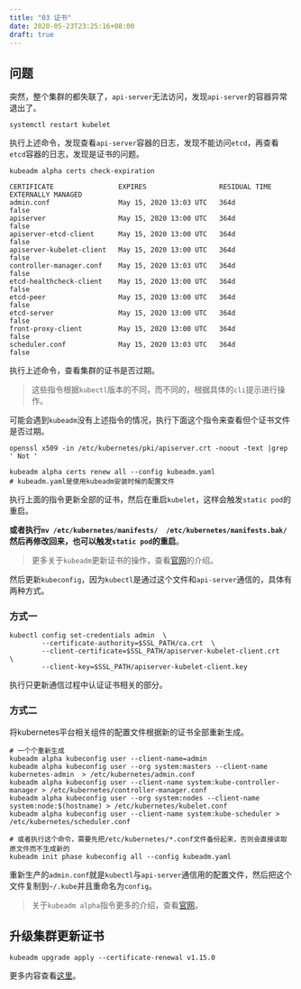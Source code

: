 ```yaml
---
title: "03 证书"
date: 2020-05-23T23:25:16+08:00
draft: true
---
```


## 问题

突然，整个集群的都失联了，`api-server`无法访问，发现`api-server`的容器异常退出了。

```shell script
systemctl restart kubelet
```

执行上述命令，发现查看`api-server`容器的日志，发现不能访问`etcd`，再查看`etcd`容器的日志，发现是证书的问题。

```shell script
kubeadm alpha certs check-expiration

CERTIFICATE                EXPIRES                  RESIDUAL TIME   EXTERNALLY MANAGED
admin.conf                 May 15, 2020 13:03 UTC   364d            false
apiserver                  May 15, 2020 13:00 UTC   364d            false
apiserver-etcd-client      May 15, 2020 13:00 UTC   364d            false
apiserver-kubelet-client   May 15, 2020 13:00 UTC   364d            false
controller-manager.conf    May 15, 2020 13:03 UTC   364d            false
etcd-healthcheck-client    May 15, 2020 13:00 UTC   364d            false
etcd-peer                  May 15, 2020 13:00 UTC   364d            false
etcd-server                May 15, 2020 13:00 UTC   364d            false
front-proxy-client         May 15, 2020 13:00 UTC   364d            false
scheduler.conf             May 15, 2020 13:03 UTC   364d            false
```

执行上述命令，查看集群的证书是否过期。

> 这些指令根据`kubectl`版本的不同，而不同的，根据具体的`cli`提示进行操作。

可能会遇到`kubeadm`没有上述指令的情况，执行下面这个指令来查看但个证书文件是否过期。

```shell script
openssl x509 -in /etc/kubernetes/pki/apiserver.crt -noout -text |grep ' Not '
```

```shell script
kubeadm alpha certs renew all --config kubeadm.yaml
# kubeadm.yaml是使用kubeadm安装时候的配置文件
```

执行上面的指令更新全部的证书，然后在重启`kubelet`，这样会触发`static pod`的重启。

**或者执行`mv /etc/kubernetes/manifests/  /etc/kubernetes/manifests.bak/` 然后再修改回来，也可以触发`static pod`的重启**。

> 更多关于`kubeadm`更新证书的操作，查看[官网](https://kubernetes.io/zh/docs/tasks/administer-cluster/kubeadm/kubeadm-certs/)的介绍。

然后更新`kubeconfig`，因为`kubectl`是通过这个文件和`api-server`通信的，具体有两种方式。

### 方式一

```shell script
kubectl config set-credentials admin  \
        --certificate-authority=$SSL_PATH/ca.crt  \
        --client-certificate=$SSL_PATH/apiserver-kubelet-client.crt   \
        --client-key=$SSL_PATH/apiserver-kubelet-client.key

```

执行只更新通信过程中认证证书相关的部分。

### 方式二

将kubernetes平台相关组件的配置文件根据新的证书全部重新生成。

```shell script
# 一个个重新生成
kubeadm alpha kubeconfig user --client-name=admin
kubeadm alpha kubeconfig user --org system:masters --client-name kubernetes-admin  > /etc/kubernetes/admin.conf
kubeadm alpha kubeconfig user --client-name system:kube-controller-manager > /etc/kubernetes/controller-manager.conf
kubeadm alpha kubeconfig user --org system:nodes --client-name system:node:$(hostname) > /etc/kubernetes/kubelet.conf
kubeadm alpha kubeconfig user --client-name system:kube-scheduler > /etc/kubernetes/scheduler.conf

# 或者执行这个命令，需要先把/etc/kubernetes/*.conf文件备份起来，否则会直接读取原文件而不生成新的
kubeadm init phase kubeconfig all --config kubeadm.yaml
```

重新生产的`admin.conf`就是`kubectl`与`api-server`通信用的配置文件，然后把这个文件复制到`~/.kube`并且重命名为`config`。

> 关于`kubeadm alpha`指令更多的介绍，查看[官网](https://kubernetes.io/docs/reference/setup-tools/kubeadm/kubeadm-alpha/)。

## 升级集群更新证书

```shell script
kubeadm upgrade apply --certificate-renewal v1.15.0
```

更多内容查看[这里](https://feisky.gitbooks.io/kubernetes/practice/certificate-rotation.html?q=)。
